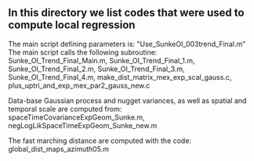## In this directory we list codes that were used to compute local regression

The main script defining parameters is: "Use_SunkeOI_003trend_Final.m"
The main script calls the following subroutine: 
Sunke_OI_Trend_Final_Main.m, Sunke_OI_Trend_Final_1.m, Sunke_OI_Trend_Final_2.m, Sunke_OI_Trend_Final_3.m, Sunke_OI_Trend_Final_4.m, make_dist_matrix_mex_exp_scal_gauss.c, plus_uptri_and_exp_mex_par2_gauss_new.c

Data-base Gaussian process and nugget variances, as well as spatial and temporal scale are computed from: spaceTimeCovarianceExpGeom_Sunke.m, negLogLikSpaceTimeExpGeom_Sunke_new.m

The fast marching distance are computed with the code: global_dist_maps_azimuth05.m
